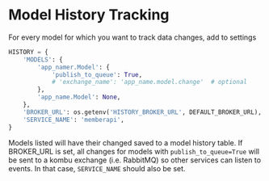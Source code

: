 # Model History Tracking

 For every model for which you want to track data changes,
 add to settings

```python
HISTORY = {
    'MODELS': {
        'app_namer.Model': {
            'publish_to_queue': True,
            # 'exchange_name': 'app_name.model.change'  # optional
        },
        'app_name.Model': None,
    },
    'BROKER_URL': os.getenv('HISTORY_BROKER_URL', DEFAULT_BROKER_URL),
    'SERVICE_NAME': 'memberapi',
}

```

Models listed will have their changed saved to a model history table.  If
BROKER_URL is set, all changes for models with `publish_to_queue=True` will be
sent to a kombu exchange (i.e. RabbitMQ) so other services can listen to events.
In that case, `SERVICE_NAME` should also be set.